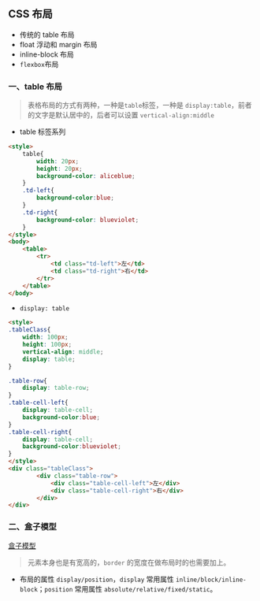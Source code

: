 ## CSS 布局
* 传统的 table 布局
* float 浮动和 margin 布局
* inline-block 布局
* `flexbox`布局

### 一、table 布局
> 表格布局的方式有两种，一种是`table`标签，一种是 `display:table`，前者的文字是默认居中的，后者可以设置 `vertical-align:middle`
* table 标签系列
``` html
<style>
    table{
        width: 20px;
        height: 20px;
        background-color: aliceblue;
    }
    .td-left{
        background-color:blue;
    }
    .td-right{
        background-color: blueviolet;
    }
</style>
<body>
    <table>
        <tr>
            <td class="td-left">左</td>
            <td class="td-right">右</td>
        </tr>
    </table>
</body>
```

* `display: table`
``` html
<style>
.tableClass{
    width: 100px;
    height: 100px;
    vertical-align: middle;
    display: table;
}

.table-row{
    display: table-row;
}
.table-cell-left{
    display: table-cell;
    background-color:blue;
}
.table-cell-right{
    display: table-cell;
    background-color:blueviolet;
}
</style>
<div class="tableClass">
        <div class="table-row">
            <div class="table-cell-left">左</div>
            <div class="table-cell-right">右</div>
        </div>
</div>
```

### 二、盒子模型
[盒子模型](img/盒子模型.jpg)
> 元素本身也是有宽高的，`border` 的宽度在做布局时的也需要加上。
* 布局的属性 `display/position`，`display` 常用属性 `inline/block/inline-block`；`position` 常用属性 `absolute/relative/fixed/static`。









